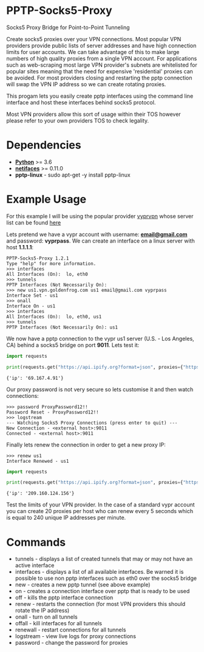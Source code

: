 # PPTP-Socks5-Proxy
Socks5 Proxy Bridge for Point-to-Point Tunneling

Create socks5 proxies over your VPN connections. Most popular VPN providers provide public lists of server addresses and have high connection limits for user accounts. We can take advantage of this to make large numbers of high quality proxies from a single VPN account. For applications such as web-scraping most large VPN provider's subnets are whitelisted for popular sites meaning that the need for expensive 'residential' proxies can be avoided. For most providers closing and restarting the pptp connection will swap the VPN IP address so we can create rotating proxies.

This progam lets you easily create pptp interfaces using the command line interface and host these interfaces behind socks5 protocol. 

Most VPN providers allow this sort of usage within their TOS however please refer to your own providers TOS to check legality.

# Dependencies

- **[Python](https://www.python.org/downloads/)** >= 3.6
- **[netifaces](https://pypi.org/project/netifaces/)** >= 0.11.0
- **pptp-linux** - sudo apt-get -y install pptp-linux

# Example Usage

For this example I will be using the popular provider [vyprvpn](https://www.vyprvpn.com/) whose server list can be found [here](https://support.vyprvpn.com/hc/en-us/articles/360037728912)

Lets pretend we have a vypr account with username: **email@gmail.com** and password: **vyprpass**. We can create an interface on a linux server with host **1.1.1.1**:

```
PPTP-Socks5-Proxy 1.2.1
Type "help" for more information.
>>> interfaces
All Interfaces (On):  lo, eth0
>>> tunnels
PPTP Interfaces (Not Necessarily On):
>>> new us1.vpn.goldenfrog.com us1 email@gmail.com vyprpass
Interface Set - us1
>>> onall
Interface On - us1
>>> interfaces
All Interfaces (On):  lo, eth0, us1
>>> tunnels
PPTP Interfaces (Not Necessarily On): us1
```

We now have a pptp connection to the vypr us1 server (U.S. - Los Angeles, CA) behind a socks5 bridge on port **9011**. Lets test it:

```python
import requests

print(requests.get("https://api.ipify.org?format=json", proxies={"https": "socks5://us1:password@1.1.1.1:9011"}).json())
```
```
{'ip': '69.167.4.91'}
```

Our proxy password is not very secure so lets customise it and then watch connections:

```
>>> password ProxyPassword12!!
Password Reset - ProxyPassword12!!
>>> logstream
--- Watching Socks5 Proxy Connections (press enter to quit) ---
New Connection - <external host>:9011
Connected - <external host>:9011
```

Finally lets renew the connection in order to get a new proxy IP:

```
>>> renew us1
Interface Renewed - us1
```
```python
import requests

print(requests.get("https://api.ipify.org?format=json", proxies={"https": "socks5://us1:ProxyPassword12!!@1.1.1.1:9011"}).json())
```
```
{'ip': '209.160.124.156'}
```

Test the limits of your VPN provider. In the case of a standard vypr account you can create 20 proxies per host who can renew every 5 seconds which is equal to 240 unique IP addresses per minute.

# Commands

- tunnels - displays a list of created tunnels that may or may not have an active interface
- interfaces - displays a list of all available interfaces. Be warned it is possible to use non pptp interfaces such as eth0 over the socks5 bridge
- new <vpn server> <interface name> <username> <password> - creates a new pptp tunnel (see above example)
- on <interface name> - creates a connection interface over pptp that is ready to be used
- off <interface name> - kills the pptp interface connection
- renew <interface name> - restarts the connection (for most VPN providers this should rotate the IP address)
- onall - turn on all tunnels
- offall - kill interfaces for all tunnels
- renewall - restart connections for all tunnels
- logstream - view live logs for proxy connections
- password <new password> - change the password for proxies
